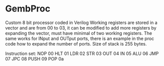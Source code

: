 # GembProc
Custom 8 bit processor coded in Verilog
Working registers are stored in a vector and are from 00 to 03, it can be modified to add more registers by expanding the vector, must have minimal of two working registers.
The same works for INput and OUTput ports, there is an example in the proc code how to expand the number of ports.
Size of stack is 255 bytes.

Instruction set:
    NOP                                            00
    HLT                                            01
    LDR <target register> <address0> <address1>    02
    STR <start register> <address0> <address1>     03
    OUT <start register> <destination output port> 04
    IN <destination register> <start input port>   05
    ALU <operation> <result destination register>  06
    JMP <address0> <address1> 		       07
    JPC <argument operation> <address0> <address1> 08
    PUSH <start register> 			       09
    POP <destination register>                     0a
